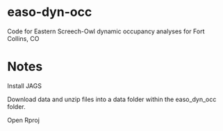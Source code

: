 # easo-dyn-occ
Code for Eastern Screech-Owl dynamic occupancy analyses for Fort Collins, CO

# Notes

Install JAGS

Download data and unzip files into a data folder within the easo_dyn_occ folder.

Open Rproj
